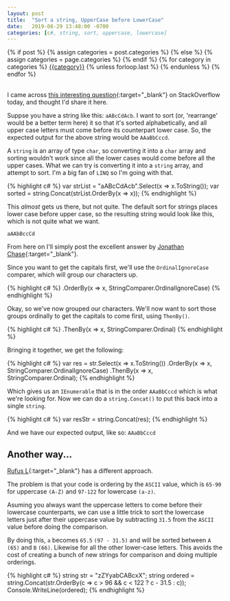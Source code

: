 ```yaml
---
layout: post
title:  "Sort a string, UpperCase before LowerCase"
date:   2019-08-29 13:48:00 -0700
categories: [c#, string, sort, uppercase, lowercase]
---
```

<div class="post-categories">
  {% if post %}
    {% assign categories = post.categories %}
  {% else %}
    {% assign categories = page.categories %}
  {% endif %}
  {% for category in categories %}
  <a href="{{site.baseurl}}/categories/#{{category|slugize}}">{{category}}</a>
  {% unless forloop.last %}&nbsp;{% endunless %}
  {% endfor %}
</div>
<br>

I came across [this interesting question](https://stackoverflow.com/questions/57716746/alphabetical-order-array-sort-doesnt-work-well?noredirect=1#comment101876508_57716746){:target="_blank"} on StackOverflow today, and thought I'd share it here.

Suppse you have a string like this: `aABcCdAcb`. I want to sort (or, 'rearrange' would be a better term here) it so that it's sorted alphabetically, and all upper case letters must come before its counterpart lower case. So, the expected output for the above string would be `AAaBbCccd`.

A `string` is an array of type `char`, so converting it into a `char` array and sorting wouldn't work since all the lower cases would come before all the upper cases. What we can try is converting it into a `string` array, and attempt to sort. I'm a big fan of `LINQ` so I'm going with that.

{% highlight c# %}
var strList = "aABcCdAcb".Select(x => x.ToString());
var sorted = string.Concat(strList.OrderBy(x => x));
{% endhighlight %}

This _almost_ gets us there, but not quite. The default sort for strings places lower case before upper case, so the resulting string would look like this, which is not quite what we want.

    aAAbBccCd
    
From here on I'll simply post the excellent answer by [Jonathan Chase](https://stackoverflow.com/users/5402620/jonathon-chase){:target="_blank"}.

Since you want to get the capitals first, we'll use the `OrdinalIgnoreCase` comparer, which will group our characters up.

{% highlight c# %}
.OrderBy(x => x, StringComparer.OrdinalIgnoreCase)
{% endhighlight %}

Okay, so we've now grouped our characters. We'll now want to sort those groups ordinally to get the capitals to come first, using `ThenBy()`.

{% highlight c# %}
.ThenBy(x => x, StringComparer.Ordinal)
{% endhighlight %}

Bringing it together, we get the following:

{% highlight c# %}
var res = str.Select(x => x.ToString())
             .OrderBy(x => x, StringComparer.OrdinalIgnoreCase)
             .ThenBy(x => x, StringComparer.Ordinal);
{% endhighlight %}

Which gives us an `IEnumerable` that is in the order `AAaBbCccd` which is what we're looking for. Now we can do a `string.Concat()` to put this back into a single `string`.

{% highlight c# %}
var resStr = string.Concat(res);
{% endhighlight %}

And we have our expected output, like so:
    `AAaBbCccd`


Another way...
--
[Rufus L](https://stackoverflow.com/users/2052655/rufus-l){:target="_blank"} has a different approach.

The problem is that your code is ordering by the `ASCII` value, which is `65-90` for uppercase `(A-Z)` and `97-122` for lowercase `(a-z)`.

Asuming you always want the uppercase letters to come before their lowercase counterparts, we can use a little trick to sort the lowercase letters just after their uppercase value by subtracting `31.5` from the `ASCII` value before doing the comparison.

By doing this, `a` becomes `65.5` `(97 - 31.5)` and will be sorted between `A` `(65)` and `B` `(66)`. Likewise for all the other lower-case letters. This avoids the cost of creating a bunch of new strings for comparison and doing multiple orderings.

{% highlight c# %}
string str = "zZYyabCABcxX";
string ordered = string.Concat(str.OrderBy(c => c > 96 && c < 122 ? c - 31.5 : c));
Console.WriteLine(ordered);
{% endhighlight %}
